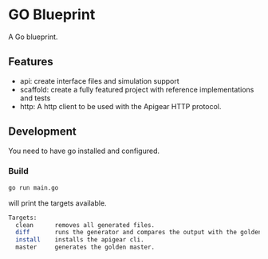 # GO Blueprint

A Go blueprint.

## Features

* api: create interface files and simulation support
* scaffold: create a fully featured project with reference implementations and tests
* http: A http client to be used with the Apigear HTTP protocol.

## Development

You need to have go installed and configured.

### Build

```bash
go run main.go
```

will print the targets available.

```bash
Targets:
  clean      removes all generated files.
  diff       runs the generator and compares the output with the golden master.
  install    installs the apigear cli.
  master     generates the golden master.
```

